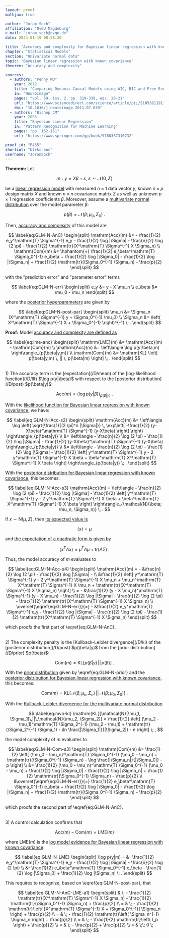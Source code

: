 ```yaml
---
layout: proof
mathjax: true

author: "Joram Soch"
affiliation: "OvGU Magdeburg"
e_mail: "joram.soch@ovgu.de"
date: 2024-01-19 08:58:20

title: "Accuracy and complexity for Bayesian linear regression with known covariance"
chapter: "Statistical Models"
section: "Univariate normal data"
topic: "Bayesian linear regression with known covariance"
theorem: "Accuracy and complexity"

sources:
  - authors: "Penny WD"
    year: 2012
    title: "Comparing Dynamic Causal Models using AIC, BIC and Free Energy"
    in: "NeuroImage"
    pages: "vol. 59, iss. 2, pp. 319-330, eqs. 20-21"
    url: "https://www.sciencedirect.com/science/article/pii/S1053811911008160"
    doi: "10.1016/j.neuroimage.2011.07.039"
  - authors: "Bishop CM"
    year: 2006
    title: "Bayesian Linear Regression"
    in: "Pattern Recognition for Machine Learning"
    pages: "pp. 152-161"
    url: "https://www.springer.com/gp/book/9780387310732"

proof_id: "P435"
shortcut: "blrkc-anc"
username: "JoramSoch"
---
```



**Theorem:** Let

$$ \label{eq:GLM}
m: y = X \beta + \varepsilon, \; \varepsilon \sim \mathcal{N}(0, \Sigma)
$$

be a [linear regression model](/D/mlr) with measured $n \times 1$ data vector $y$, known $n \times p$ design matrix $X$ and known $n \times n$ covariance matrix $\Sigma$ as well as unknown $p \times 1$ regression coefficients $\beta$. Moreover, assume a [multivariate normal distribution](/P/blrkc-prior) over the model parameter $\beta$:

$$ \label{eq:GLM-N-prior}
p(\beta) = \mathcal{N}(\beta; \mu_0, \Sigma_0) \; .
$$

Then, [accuracy and complexity](/P/lme-anc) of this model are

$$ \label{eq:GLM-N-AnC}
\begin{split}
\mathrm{Acc}(m) &= - \frac{1}{2} e_y^\mathrm{T} \Sigma^{-1} e_y - \frac{1}{2} \log |\Sigma| - \frac{n}{2} \log (2 \pi) - \frac{1}{2} \mathrm{tr}(X^\mathrm{T} \Sigma^{-1} X \Sigma_n) \\
\mathrm{Com}(m) &= \hphantom{+} \frac{1}{2} e_\beta^\mathrm{T} \Sigma_0^{-1} e_\beta + \frac{1}{2} \log |\Sigma_0| - \frac{1}{2} \log |\Sigma_n| + \frac{1}{2} \mathrm{tr}(\Sigma_0^{-1} \Sigma_n) - \frac{p}{2}
\end{split}
$$

with the "prediction error" and "parameter error" terms

$$ \label{eq:GLM-N-err}
\begin{split}
e_y &= y - X \mu_n \\
e_\beta &= \mu_0 - \mu_n
\end{split}
$$

where the [posterior hyperparameters](/D/post) are given by

$$ \label{eq:GLM-N-post-par}
\begin{split}
\mu_n &= \Sigma_n (X^\mathrm{T} \Sigma^{-1} y + \Sigma_0^{-1} \mu_0) \\
\Sigma_n &= \left( X^\mathrm{T} \Sigma^{-1} X + \Sigma_0^{-1} \right)^{-1} \; .
\end{split}
$$


**Proof:** Model [accuracy and complexity are defined as](/P/lme-anc)

$$ \label{eq:lme-anc}
\begin{split}
\mathrm{LME}(m) &= \mathrm{Acc}(m) - \mathrm{Com}(m) \\
\mathrm{Acc}(m) &= \left\langle \log p(y|\beta,m) \right\rangle_{p(\beta|y,m)} \\
\mathrm{Com}(m) &= \mathrm{KL} \left[ p(\beta|y,m) \, || \, p(\beta|m) \right] \; .
\end{split}
$$

<br>
1) The accuracy term is the [expectation](/D/mean) of the [log-likelihood function](/D/llf) $\log p(y|\beta)$ with respect to the [posterior distribution](/D/post) $p(\beta|y)$:

$$ \label{eq:GLM-N-Acc-s1}
\mathrm{Acc}(m) = \left\langle \log p(y|\beta) \right\rangle_{p(\beta|y)} \; .
$$

With the [likelihood function for Bayesian linear regression with known covariance](/P/blrkc-prior), we have:

$$ \label{eq:GLM-N-Acc-s2}
\begin{split}
\mathrm{Acc}(m) &= \left\langle \log \left( \sqrt{\frac{1}{(2 \pi)^n |\Sigma|}} \, \exp\left[ -\frac{1}{2} (y-X\beta)^\mathrm{T} \Sigma^{-1} (y-X\beta) \right] \right) \right\rangle_{p(\beta|y)} \\
&= \left\langle - \frac{n}{2} \log (2 \pi) - \frac{1}{2} \log |\Sigma| - \frac{1}{2} (y-X\beta)^\mathrm{T} \Sigma^{-1} (y-X\beta) \right\rangle_{p(\beta|y)} \\
&= \left\langle - \frac{n}{2} \log (2 \pi) - \frac{1}{2} \log |\Sigma| - \frac{1}{2} \left[ y^\mathrm{T} \Sigma^{-1} y - 2 y^\mathrm{T} \Sigma^{-1} X \beta + \beta^\mathrm{T} X^\mathrm{T} \Sigma^{-1} X \beta \right] \right\rangle_{p(\beta|y)} \; .
\end{split}
$$

With the [posterior distribution for Bayesian linear regression with known covariance](/P/blrkc-post), this becomes:

$$ \label{eq:GLM-N-Acc-s3}
\mathrm{Acc}(m) = \left\langle - \frac{n}{2} \log (2 \pi) - \frac{1}{2} \log |\Sigma| - \frac{1}{2} \left[ y^\mathrm{T} \Sigma^{-1} y - 2 y^\mathrm{T} \Sigma^{-1} X \beta + \beta^\mathrm{T} X^\mathrm{T} \Sigma^{-1} X \beta \right] \right\rangle_{\mathcal{N}(\beta; \mu_n, \Sigma_n)} \; .
$$

If $x \sim \mathrm{N}(\mu, \Sigma)$, then [its expected value is](/P/mvn-mean)

$$ \label{eq:mvn-mean}
\left\langle x \right\rangle = \mu
$$

and [the expectation of a quadratic form is given by](/P/mean-qf)

$$ \label{eq:mvn-meansqr}
\left\langle x^\mathrm{T} A x \right\rangle = \mu^\mathrm{T} A \mu + \mathrm{tr}(A \Sigma) \; .
$$

Thus, the model accuracy of $m$ evaluates to

$$ \label{eq:GLM-N-Acc-s4}
\begin{split}
\mathrm{Acc}(m) = - &\frac{n}{2} \log (2 \pi) - \frac{1}{2} \log |\Sigma| - \\
&\frac{1}{2} \left[ y^\mathrm{T} \Sigma^{-1} y - 2 y^\mathrm{T} \Sigma^{-1} X \mu_n + \mu_n^\mathrm{T} X^\mathrm{T} \Sigma^{-1} X \mu_n + \mathrm{tr}(X^\mathrm{T} \Sigma^{-1} X \Sigma_n) \right] \\
= - &\frac{1}{2} (y - X \mu_n)^\mathrm{T} \Sigma^{-1} (y - X \mu_n) - \frac{1}{2} \log |\Sigma| - \frac{n}{2} \log (2 \pi) - \frac{1}{2} \mathrm{tr}(X^\mathrm{T} \Sigma^{-1} X \Sigma_n) \\
\overset{\eqref{eq:GLM-N-err}}{=} - &\frac{1}{2} e_y^\mathrm{T} \Sigma^{-1} e_y - \frac{1}{2} \log |\Sigma| - \frac{n}{2} \log (2 \pi) - \frac{1}{2} \mathrm{tr}(X^\mathrm{T} \Sigma^{-1} X \Sigma_n)
\end{split}
$$

which proofs the first part of \eqref{eq:GLM-N-AnC}.

<br>
2) The complexity penalty is the [Kullback-Leibler divergence](/D/kl) of the [posterior distribution](/D/post) $p(\beta|y)$ from the [prior distribution](/D/prior) $p(\beta)$:

$$ \label{eq:GLM-N-Com-s1}
\mathrm{Com}(m) = \mathrm{KL} \left[ p(\beta|y) \, || \, p(\beta) \right] \; .
$$

With the [prior distribution](/P/blrkc-prior) given by \eqref{eq:GLM-N-prior} and the [posterior distribution for Bayesian linear regression with known covariance](/P/blrkc-post), this becomes:

$$ \label{eq:GLM-N-Com-s2}
\mathrm{Com}(m) = \mathrm{KL} \left[ \mathcal{N}(\beta; \mu_n, \Sigma_n)\,||\,\mathcal{N}(\beta; \mu_0, \Sigma_0) \right] \; .
$$

With the [Kullback-Leibler divergence for the multivariate normal distribution](/P/mvn-kl)

$$ \label{eq:mvn-kl}
\mathrm{KL}[\mathcal{N}(\mu_1, \Sigma_1)\,||\,\mathcal{N}(\mu_2, \Sigma_2)] = \frac{1}{2} \left[ (\mu_2 - \mu_1)^\mathrm{T} \Sigma_2^{-1} (\mu_2 - \mu_1) + \mathrm{tr}(\Sigma_2^{-1} \Sigma_1) - \ln \frac{|\Sigma_1|}{|\Sigma_2|} - n \right] \; ,
$$

the model complexity of $m$ evaluates to

$$ \label{eq:GLM-N-Com-s3}
\begin{split}
\mathrm{Com}(m) &= \frac{1}{2} \left[ (\mu_0 - \mu_n)^\mathrm{T} \Sigma_0^{-1} (\mu_0 - \mu_n) + \mathrm{tr}(\Sigma_0^{-1} \Sigma_n) - \log \frac{|\Sigma_n|}{|\Sigma_0|} - p \right] \\
&= \frac{1}{2} (\mu_0 - \mu_n)^\mathrm{T} \Sigma_0^{-1} (\mu_0 - \mu_n) + \frac{1}{2} \log |\Sigma_0| - \frac{1}{2} \log |\Sigma_n| + \frac{1}{2} \mathrm{tr}(\Sigma_0^{-1} \Sigma_n) - \frac{p}{2} \\
&\overset{\eqref{eq:GLM-N-err}}{=} \frac{1}{2} e_\beta^\mathrm{T} \Sigma_0^{-1} e_\beta + \frac{1}{2} \log |\Sigma_0| - \frac{1}{2} \log |\Sigma_n| + \frac{1}{2} \mathrm{tr}(\Sigma_0^{-1} \Sigma_n) - \frac{p}{2}
\end{split}
$$

which proofs the second part of \eqref{eq:GLM-N-AnC}.

<br>
3) A control calculation confirms that

$$ \label{eq:GLM-N-AnC-LME}
\mathrm{Acc}(m) - \mathrm{Com}(m) = \mathrm{LME}(m)
$$

where $\mathrm{LME}(m)$ is the [log model evidence for Bayesian linear regression with known covariance](/P/blrkc-lme):

$$ \label{eq:GLM-N-LME}
\begin{split}
\log p(y|m) = &- \frac{1}{2} e_y^\mathrm{T} \Sigma^{-1} e_y - \frac{1}{2} \log |\Sigma| - \frac{n}{2} \log (2 \pi) \\
&- \frac{1}{2} e_\beta^\mathrm{T} \Sigma_0^{-1} e_\beta - \frac{1}{2} \log |\Sigma_0| + \frac{1}{2} \log |\Sigma_n| \; .
\end{split}
$$

This requires to recognize, based on \eqref{eq:GLM-N-post-par}, that

$$ \label{eq:GLM-N-AnC-LME-a1}
\begin{split}
& \; - \frac{1}{2} \mathrm{tr}(X^\mathrm{T} \Sigma^{-1} X \Sigma_n) - \frac{1}{2} \mathrm{tr}(\Sigma_0^{-1} \Sigma_n) + \frac{p}{2} \\
= & \; - \frac{1}{2} \mathrm{tr}\left( [X^\mathrm{T} \Sigma^{-1} X + \Sigma_0^{-1}] \Sigma_n \right) + \frac{p}{2} \\
= & \; - \frac{1}{2} \mathrm{tr}\left( \Sigma_n^{-1} \Sigma_n \right) + \frac{p}{2} \\
= & \; - \frac{1}{2} \mathrm{tr}\left( I_p \right) + \frac{p}{2} \\
= & \; - \frac{p}{2} + \frac{p}{2} \\
= & \;\; 0 \; .
\end{split}
$$